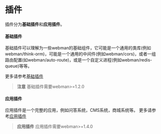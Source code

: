 # 插件
插件分为**基础插件**和**应用插件**。

#### 基础插件
基础插件可以理解为一些webman的基础组件，它可能是一个通用的类库(例如webman/think-orm)，可能是一个通用的中间件(例如webman/cors)，或者一组路由配置(如webman/auto-route)，或是一个自定义进程(例如webman/redis-queue)等等。


更多请参考[基础插件](plugin/base.md)

> **注意**
> 基础插件需要webman>=1.2.0

#### 应用插件
应用插件是一个完整的应用，例如问答系统，CMS系统，商城系统等。
更多请参考[应用插件](app/app.md)

> **应用插件**
> 应用插件需要webman>=1.4.0
